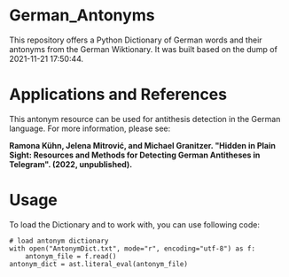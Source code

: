 # German_Antonyms
This repository offers a Python Dictionary of German words and their antonyms from the German Wiktionary.
It was built based on the dump of 2021-11-21 17:50:44.


# Applications and References
This antonym resource can be used for antithesis detection in the German language.
For more information, please see:

**Ramona Kühn, Jelena Mitrović, and Michael Granitzer. "Hidden in Plain Sight: Resources and Methods for Detecting German Antitheses in Telegram". (2022, unpublished).**

# Usage
To load the Dictionary and to work with, you can use following code:
```
# load antonym dictionary
with open("AntonymDict.txt", mode="r", encoding="utf-8") as f:
    antonym_file = f.read()
antonym_dict = ast.literal_eval(antonym_file)

```

